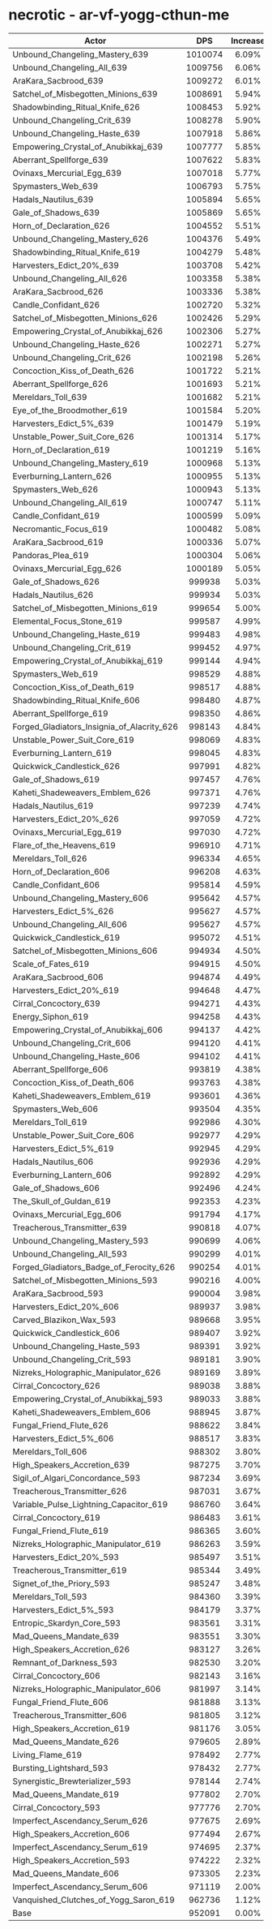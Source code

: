 # necrotic - ar-vf-yogg-cthun-me
| Actor | DPS | Increase |
|---|:---:|:---:|
|Unbound_Changeling_Mastery_639|1010074|6.09%|
|Unbound_Changeling_All_639|1009756|6.06%|
|AraKara_Sacbrood_639|1009272|6.01%|
|Satchel_of_Misbegotten_Minions_639|1008691|5.94%|
|Shadowbinding_Ritual_Knife_626|1008453|5.92%|
|Unbound_Changeling_Crit_639|1008278|5.90%|
|Unbound_Changeling_Haste_639|1007918|5.86%|
|Empowering_Crystal_of_Anubikkaj_639|1007777|5.85%|
|Aberrant_Spellforge_639|1007622|5.83%|
|Ovinaxs_Mercurial_Egg_639|1007018|5.77%|
|Spymasters_Web_639|1006793|5.75%|
|Hadals_Nautilus_639|1005894|5.65%|
|Gale_of_Shadows_639|1005869|5.65%|
|Horn_of_Declaration_626|1004552|5.51%|
|Unbound_Changeling_Mastery_626|1004376|5.49%|
|Shadowbinding_Ritual_Knife_619|1004279|5.48%|
|Harvesters_Edict_20%_639|1003708|5.42%|
|Unbound_Changeling_All_626|1003358|5.38%|
|AraKara_Sacbrood_626|1003336|5.38%|
|Candle_Confidant_626|1002720|5.32%|
|Satchel_of_Misbegotten_Minions_626|1002426|5.29%|
|Empowering_Crystal_of_Anubikkaj_626|1002306|5.27%|
|Unbound_Changeling_Haste_626|1002271|5.27%|
|Unbound_Changeling_Crit_626|1002198|5.26%|
|Concoction_Kiss_of_Death_626|1001722|5.21%|
|Aberrant_Spellforge_626|1001693|5.21%|
|Mereldars_Toll_639|1001682|5.21%|
|Eye_of_the_Broodmother_619|1001584|5.20%|
|Harvesters_Edict_5%_639|1001479|5.19%|
|Unstable_Power_Suit_Core_626|1001314|5.17%|
|Horn_of_Declaration_619|1001219|5.16%|
|Unbound_Changeling_Mastery_619|1000968|5.13%|
|Everburning_Lantern_626|1000955|5.13%|
|Spymasters_Web_626|1000943|5.13%|
|Unbound_Changeling_All_619|1000747|5.11%|
|Candle_Confidant_619|1000599|5.09%|
|Necromantic_Focus_619|1000482|5.08%|
|AraKara_Sacbrood_619|1000336|5.07%|
|Pandoras_Plea_619|1000304|5.06%|
|Ovinaxs_Mercurial_Egg_626|1000189|5.05%|
|Gale_of_Shadows_626|999938|5.03%|
|Hadals_Nautilus_626|999934|5.03%|
|Satchel_of_Misbegotten_Minions_619|999654|5.00%|
|Elemental_Focus_Stone_619|999587|4.99%|
|Unbound_Changeling_Haste_619|999483|4.98%|
|Unbound_Changeling_Crit_619|999452|4.97%|
|Empowering_Crystal_of_Anubikkaj_619|999144|4.94%|
|Spymasters_Web_619|998529|4.88%|
|Concoction_Kiss_of_Death_619|998517|4.88%|
|Shadowbinding_Ritual_Knife_606|998480|4.87%|
|Aberrant_Spellforge_619|998350|4.86%|
|Forged_Gladiators_Insignia_of_Alacrity_626|998143|4.84%|
|Unstable_Power_Suit_Core_619|998069|4.83%|
|Everburning_Lantern_619|998045|4.83%|
|Quickwick_Candlestick_626|997991|4.82%|
|Gale_of_Shadows_619|997457|4.76%|
|Kaheti_Shadeweavers_Emblem_626|997371|4.76%|
|Hadals_Nautilus_619|997239|4.74%|
|Harvesters_Edict_20%_626|997059|4.72%|
|Ovinaxs_Mercurial_Egg_619|997030|4.72%|
|Flare_of_the_Heavens_619|996910|4.71%|
|Mereldars_Toll_626|996334|4.65%|
|Horn_of_Declaration_606|996208|4.63%|
|Candle_Confidant_606|995814|4.59%|
|Unbound_Changeling_Mastery_606|995642|4.57%|
|Harvesters_Edict_5%_626|995627|4.57%|
|Unbound_Changeling_All_606|995627|4.57%|
|Quickwick_Candlestick_619|995072|4.51%|
|Satchel_of_Misbegotten_Minions_606|994934|4.50%|
|Scale_of_Fates_619|994915|4.50%|
|AraKara_Sacbrood_606|994874|4.49%|
|Harvesters_Edict_20%_619|994648|4.47%|
|Cirral_Concoctory_639|994271|4.43%|
|Energy_Siphon_619|994258|4.43%|
|Empowering_Crystal_of_Anubikkaj_606|994137|4.42%|
|Unbound_Changeling_Crit_606|994120|4.41%|
|Unbound_Changeling_Haste_606|994102|4.41%|
|Aberrant_Spellforge_606|993819|4.38%|
|Concoction_Kiss_of_Death_606|993763|4.38%|
|Kaheti_Shadeweavers_Emblem_619|993601|4.36%|
|Spymasters_Web_606|993504|4.35%|
|Mereldars_Toll_619|992986|4.30%|
|Unstable_Power_Suit_Core_606|992977|4.29%|
|Harvesters_Edict_5%_619|992945|4.29%|
|Hadals_Nautilus_606|992936|4.29%|
|Everburning_Lantern_606|992892|4.29%|
|Gale_of_Shadows_606|992496|4.24%|
|The_Skull_of_Guldan_619|992353|4.23%|
|Ovinaxs_Mercurial_Egg_606|991794|4.17%|
|Treacherous_Transmitter_639|990818|4.07%|
|Unbound_Changeling_Mastery_593|990699|4.06%|
|Unbound_Changeling_All_593|990299|4.01%|
|Forged_Gladiators_Badge_of_Ferocity_626|990254|4.01%|
|Satchel_of_Misbegotten_Minions_593|990216|4.00%|
|AraKara_Sacbrood_593|990004|3.98%|
|Harvesters_Edict_20%_606|989937|3.98%|
|Carved_Blazikon_Wax_593|989668|3.95%|
|Quickwick_Candlestick_606|989407|3.92%|
|Unbound_Changeling_Haste_593|989391|3.92%|
|Unbound_Changeling_Crit_593|989181|3.90%|
|Nizreks_Holographic_Manipulator_626|989169|3.89%|
|Cirral_Concoctory_626|989038|3.88%|
|Empowering_Crystal_of_Anubikkaj_593|989033|3.88%|
|Kaheti_Shadeweavers_Emblem_606|988945|3.87%|
|Fungal_Friend_Flute_626|988622|3.84%|
|Harvesters_Edict_5%_606|988517|3.83%|
|Mereldars_Toll_606|988302|3.80%|
|High_Speakers_Accretion_639|987275|3.70%|
|Sigil_of_Algari_Concordance_593|987234|3.69%|
|Treacherous_Transmitter_626|987031|3.67%|
|Variable_Pulse_Lightning_Capacitor_619|986760|3.64%|
|Cirral_Concoctory_619|986483|3.61%|
|Fungal_Friend_Flute_619|986365|3.60%|
|Nizreks_Holographic_Manipulator_619|986263|3.59%|
|Harvesters_Edict_20%_593|985497|3.51%|
|Treacherous_Transmitter_619|985344|3.49%|
|Signet_of_the_Priory_593|985247|3.48%|
|Mereldars_Toll_593|984360|3.39%|
|Harvesters_Edict_5%_593|984179|3.37%|
|Entropic_Skardyn_Core_593|983561|3.31%|
|Mad_Queens_Mandate_639|983551|3.30%|
|High_Speakers_Accretion_626|983127|3.26%|
|Remnant_of_Darkness_593|982530|3.20%|
|Cirral_Concoctory_606|982143|3.16%|
|Nizreks_Holographic_Manipulator_606|981997|3.14%|
|Fungal_Friend_Flute_606|981888|3.13%|
|Treacherous_Transmitter_606|981805|3.12%|
|High_Speakers_Accretion_619|981176|3.05%|
|Mad_Queens_Mandate_626|979605|2.89%|
|Living_Flame_619|978492|2.77%|
|Bursting_Lightshard_593|978432|2.77%|
|Synergistic_Brewterializer_593|978144|2.74%|
|Mad_Queens_Mandate_619|977802|2.70%|
|Cirral_Concoctory_593|977776|2.70%|
|Imperfect_Ascendancy_Serum_626|977675|2.69%|
|High_Speakers_Accretion_606|977494|2.67%|
|Imperfect_Ascendancy_Serum_619|974695|2.37%|
|High_Speakers_Accretion_593|974222|2.32%|
|Mad_Queens_Mandate_606|973305|2.23%|
|Imperfect_Ascendancy_Serum_606|971119|2.00%|
|Vanquished_Clutches_of_Yogg_Saron_619|962736|1.12%|
|Base|952091|0.00%|
